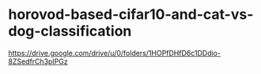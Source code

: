 # horovod-based-cifar10-and-cat-vs-dog-classification






https://drive.google.com/drive/u/0/folders/1HOPfDHfD6c1DDdio-8ZSedfrCh3pIPGz
